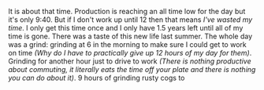 It is about that time. Production is reaching an all time low for the day but it's only 9:40. But if I don't work up until 12 then that means *I've wasted my time*. I only get this time once and I only have 1.5 years left until all of my time is gone. There was a taste of this new life last summer. The whole day was a grind: grinding at 6 in the morning to make sure I could get to work on time *(Why do I have to practically give up 12 hours of my day for them)*. Grinding for another hour just to drive to work *(There is nothing productive about commuting, it literally eats the time off your plate and there is nothing you can do about it)*. 9 hours of grinding rusty cogs to  